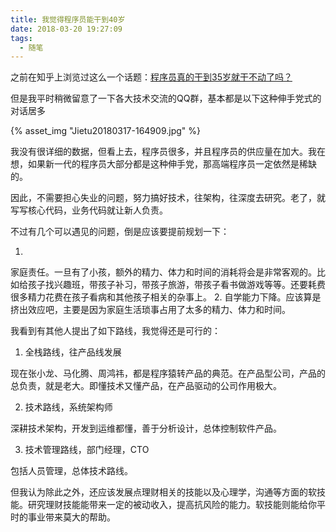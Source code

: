 ```yaml
---
title: 我觉得程序员能干到40岁
date: 2018-03-20 19:27:09
tags:
  - 随笔
---
```


之前在知乎上浏览过这么一个话题：[程序员真的干到35岁就干不动了吗？](https://www.zhihu.com/question/55162958)

但是我平时稍微留意了一下各大技术交流的QQ群，基本都是以下这种伸手党式的对话居多

{% asset_img "Jietu20180317-164909.jpg" %}

我没有很详细的数据，但看上去，程序员很多，并且程序员的供应量在加大。我在想，如果新一代的程序员大部分都是这种伸手党，那高端程序员一定依然是稀缺的。

因此，不需要担心失业的问题，努力搞好技术，往架构，往深度去研究。老了，就写写核心代码，业务代码就让新人负责。

不过有几个可以遇见的问题，倒是应该要提前规划一下：


1.
家庭责任。一旦有了小孩，额外的精力、体力和时间的消耗将会是非常客观的。比如给孩子找兴趣班，带孩子补习，带孩子旅游，带孩子看书做游戏等等。还要耗费很多精力花费在孩子看病和其他孩子相关的杂事上。
2.
自学能力下降。应该算是挤出效应吧，主要是因为家庭生活琐事占用了太多的精力、体力和时间。


我看到有其他人提出了如下路线，我觉得还是可行的：


1. 全栈路线，往产品线发展

现在张小龙、马化腾、周鸿祎，都是程序猿转产品的典范。在产品型公司，产品的总负责，就是老大。即懂技术又懂产品，在产品驱动的公司作用极大。


2. 技术路线，系统架构师

深耕技术架构，开发到运维都懂，善于分析设计，总体控制软件产品。


3. 技术管理路线，部门经理，CTO

包括人员管理，总体技术路线。

但我认为除此之外，还应该发展点理财相关的技能以及心理学，沟通等方面的软技能。研究理财技能能带来一定的被动收入，提高抗风险的能力。软技能则能给你平时的事业带来莫大的帮助。
